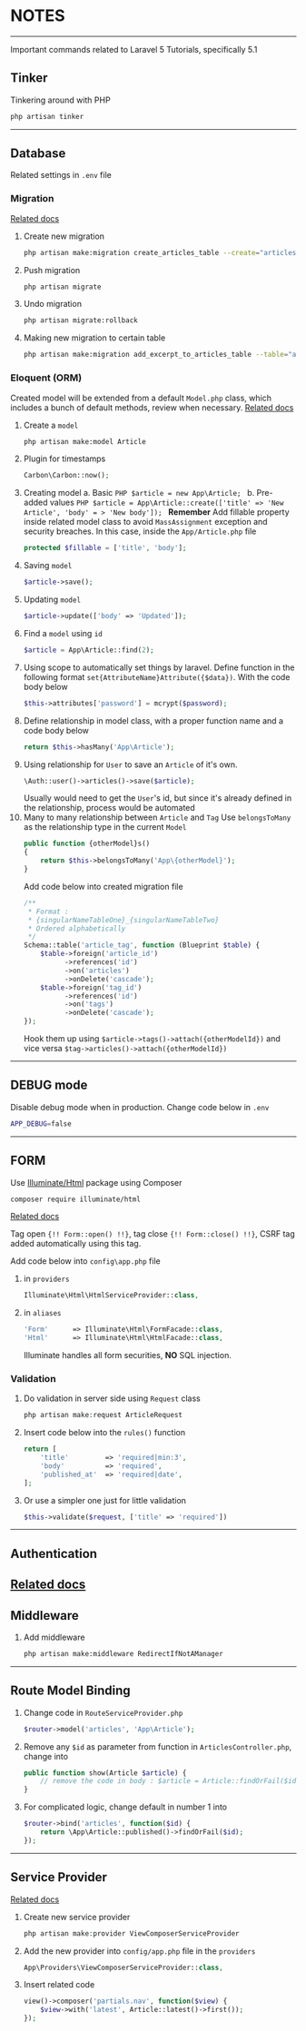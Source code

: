 # NOTES
---
Important commands related to Laravel 5 Tutorials, specifically 5.1

## Tinker
Tinkering around with PHP
```BASH
php artisan tinker
```
---
## Database
Related settings in `.env` file

### Migration
[Related docs](http://laravel.com/docs/5.1/migrations)

1.  Create new migration
    ```BASH
    php artisan make:migration create_articles_table --create="articles"
    ```

2.  Push migration
    ```BASH
    php artisan migrate
    ```

3.  Undo migration
    ```BASH
    php artisan migrate:rollback
    ```

4.  Making new migration to certain table
    ```BASH
    php artisan make:migration add_excerpt_to_articles_table --table="articles"
    ```

### Eloquent (ORM)
Created model will be extended from a default `Model.php` class, which includes a bunch of default methods, review when necessary.
[Related docs](http://laravel.com/docs/5.1/eloquent)

1.  Create a `model`
    ```BASH
    php artisan make:model Article
    ```
2.  Plugin for timestamps
    ```PHP
    Carbon\Carbon::now();
    ```
3.  Creating model
    a.  Basic
        ```PHP
        $article = new App\Article;
        ```
    b.  Pre-added values
        ```PHP
        $article = App\Article::create(['title' => 'New Article', 'body' = > 'New body']);
        ```
    **Remember**
    Add fillable property inside related model class to avoid `MassAssignment` exception and security breaches. In this case, inside the `App/Article.php` file
    ```PHP
    protected $fillable = ['title', 'body'];
    ```
4.  Saving `model`
    ```PHP
    $article->save();
    ```
5.  Updating `model`
    ```PHP
    $article->update(['body' => 'Updated']);
    ```
6.  Find a `model` using `id`
    ```PHP
    $article = App\Article::find(2);
    ```
7.  Using scope to automatically set things by laravel. Define function in the following format ```set{AttributeName}Attribute({$data})```. With the code body below
    ```PHP
    $this->attributes['password'] = mcrypt($password);
    ```
8.  Define relationship in model class, with a proper function name and a code body below
    ```PHP
    return $this->hasMany('App\Article');
    ```
9.  Using relationship for `User` to save an `Article` of it's own.
    ```PHP
    \Auth::user()->articles()->save($article);
    ```
    Usually would need to get the `User`'s id, but since it's already defined in the relationship, process would be automated
10. Many to many relationship between `Article` and `Tag`
    Use `belongsToMany` as the relationship type in the current `Model`
    ```PHP
    public function {otherModel}s()
    {
        return $this->belongsToMany('App\{otherModel}');
    }
    ```
    Add code below into created migration file
    ```PHP
    /**
     * Format :
     * {singularNameTableOne}_{singularNameTableTwo}
     * Ordered alphabetically
     */
    Schema::table('article_tag', function (Blueprint $table) {
        $table->foreign('article_id')
              ->references('id')
              ->on('articles')
              ->onDelete('cascade');
        $table->foreign('tag_id')
              ->references('id')
              ->on('tags')
              ->onDelete('cascade');
    });
    ```
    Hook them up using `$article->tags()->attach({otherModelId})` and vice versa `$tag->articles()->attach({otherModelId})`
---
## DEBUG mode
Disable debug mode when in production. Change code below in `.env`
```BASH
APP_DEBUG=false
```
---
## FORM
Use [Illuminate/Html](https://github.com/illuminate/html) package using Composer
```BASH
composer require illuminate/html
```

[Related docs](http://laravelcollective.com/docs/5.1/html)

Tag open `{!! Form::open() !!}`, tag close `{!! Form::close() !!}`, CSRF tag added automatically using this tag.

Add code below into ```config\app.php``` file
1.  in `providers`
    ```PHP
    Illuminate\Html\HtmlServiceProvider::class,
    ```
2.  in `aliases`
    ```PHP
    'Form'      => Illuminate\Html\FormFacade::class,
    'Html'      => Illuminate\Html\HtmlFacade::class,
    ```
    Illuminate handles all form securities, **NO** SQL injection.

### Validation
1.  Do validation in server side using `Request` class
    ```PHP
    php artisan make:request ArticleRequest
    ```
2.  Insert code below into the `rules()` function
    ```PHP
    return [
        'title'         => 'required|min:3',
        'body'          => 'required',
        'published_at'  => 'required|date',
    ];
    ```
3.  Or use a simpler one just for little validation
    ```PHP
    $this->validate($request, ['title' => 'required'])
    ```
---
## Authentication
[Related docs](http://laravel.com/docs/5.1/authentication)
---
## Middleware
1.  Add middleware
    ```BASH
    php artisan make:middleware RedirectIfNotAManager
    ```
---
## Route Model Binding
1.  Change code in `RouteServiceProvider.php`
    ```PHP
    $router->model('articles', 'App\Article');
    ```
2.  Remove any `$id` as parameter from function in `ArticlesController.php`, change into
    ```PHP
    public function show(Article $article) {
        // remove the code in body : $article = Article::findOrFail($id);
    }
    ```
3.  For complicated logic, change default in number 1 into
    ```PHP
    $router->bind('articles', function($id) {
        return \App\Article::published()->findOrFail($id);
    });
    ```
---
## Service Provider
[Related docs](http://laravel.com/docs/5.1/container)
1.  Create new service provider
    ```PHP
    php artisan make:provider ViewComposerServiceProvider
    ```
2.  Add the new provider into `config/app.php` file in the `providers`
    ```PHP
    App\Providers\ViewComposerServiceProvider::class,
    ```
3.  Insert related code
    ```PHP
    view()->composer('partials.nav', function($view) {
        $view->with('latest', Article::latest()->first());
    });
    ```
